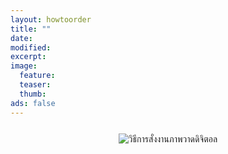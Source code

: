 ```yaml
---
layout: howtoorder
title: ""
date: 
modified:
excerpt:
image:
  feature:
  teaser:
  thumb:
ads: false
---
```

<div style="margin-top:5%">
<center><img src="http://i736.photobucket.com/albums/xx9/Cutieberries/for%20random%20post/howtoorder_zpslbquiyu2.jpg" border="0" alt=" วิธีการสั่งงานภาพวาดดิจิตอล"></center>
</div>